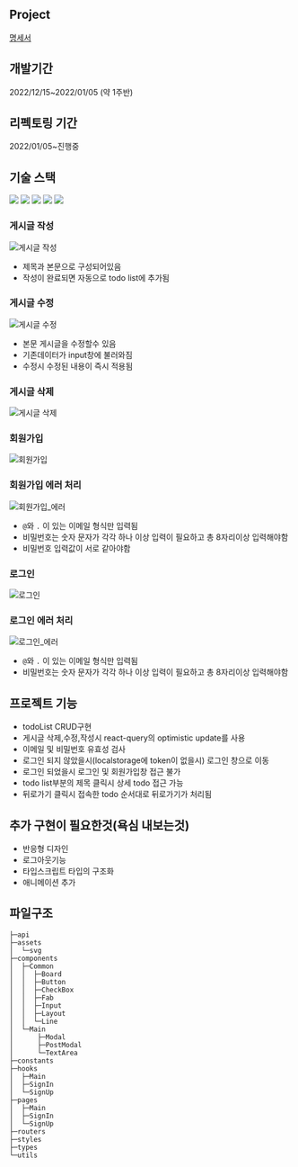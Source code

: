 ## Project

[명세서](https://github.com/starkoora/wanted-pre-onboarding-challenge-fe-1-api)

## 개발기간

2022/12/15~2022/01/05 (약 1주반)

## 리펙토링 기간

2022/01/05~진행중

## 기술 스택
<div>
<img src="https://img.shields.io/badge/react-61DAFB?style=for-the-badge&logo=react&logoColor=black">
<img src="https://img.shields.io/badge/typescript-3178C6?style=for-the-badge&logo=typescript&logoColor=white">
<img src="https://img.shields.io/badge/styled-component-DB7093?style=for-the-badge&logo=styled-component&logoColor=white">
<img src="https://img.shields.io/badge/react-query-FF4154?style=for-the-badge&logo=react-query&logoColor=white">
<img src="https://img.shields.io/badge/eslint-4B32C3?style=for-the-badge&logo=eslint&logoColor=white">
</div>




### 게시글 작성

![게시글 작성](https://user-images.githubusercontent.com/49224104/210787633-38307ba9-576a-4cb1-88d4-1e8012784c5d.gif)

- 제목과 본문으로 구성되어있음
- 작성이 완료되면 자동으로 todo list에 추가됨

### 게시글 수정

![게시글 수정](https://user-images.githubusercontent.com/49224104/210787703-85629c6c-8bf4-4d58-870d-2e8e720a536c.gif)

- 본문 게시글을 수정할수 있음
- 기존데이터가 input창에 불러와짐
- 수정시 수정된 내용이 즉시 적용됨

### 게시글 삭제

![게시글 삭제](https://user-images.githubusercontent.com/49224104/210787728-75b7951c-7c73-4a11-a1da-eca42bd5697a.gif)

### 회원가입

![회원가입](https://user-images.githubusercontent.com/49224104/210787771-f24065a1-7120-4594-b501-9b96c1b3629c.gif)

### 회원가입 에러 처리

![회원가입_에러](https://user-images.githubusercontent.com/49224104/210787853-ade3501a-f051-4163-9f7b-0c44d247a8ba.gif)

- `@`와 `.` 이 있는 이메일 형식만 입력됨
- 비밀번호는 숫자 문자가 각각 하나 이상 입력이 필요하고 총 8자리이상 입력해야함
- 비밀번호 입력값이 서로 같아야함

### 로그인

![로그인](https://user-images.githubusercontent.com/49224104/210787880-87e5bdba-b990-4d06-a666-e48b36f69fb5.gif)

### 로그인 에러 처리

![로그인_에러](https://user-images.githubusercontent.com/49224104/210787900-1eaa2944-a055-4396-99a4-ea141738d6e3.gif)

- `@`와 `.` 이 있는 이메일 형식만 입력됨
- 비밀번호는 숫자 문자가 각각 하나 이상 입력이 필요하고 총 8자리이상 입력해야함

## 프로젝트 기능

- todoList CRUD구현
- 게시글 삭제,수정,작성시 react-query의 optimistic update를 사용
- 이메일 및 비밀번호 유효성 검사
- 로그인 되지 않았을시(localstorage에 token이 없을시) 로그인 창으로 이동
- 로그인 되었을시 로그인 및 회원가입창 접근 불가
- todo list부분의 제목 클릭시 상세 todo 접근 가능
- 뒤로가기 클릭시 접속한 todo 순서대로 뒤로가기가 처리됨

## 추가 구현이 필요한것(욕심 내보는것)

- 반응형 디자인
- 로그아웃기능
- 타입스크립트 타입의 구조화
- 애니메이션 추가

## 파일구조

```tsx
├─api
├─assets
│  └─svg
├─components
│  ├─Common
│  │  ├─Board
│  │  ├─Button
│  │  ├─CheckBox
│  │  ├─Fab
│  │  ├─Input
│  │  ├─Layout
│  │  └─Line
│  └─Main
│      ├─Modal
│      ├─PostModal
│      └─TextArea
├─constants
├─hooks
│  ├─Main
│  ├─SignIn
│  └─SignUp
├─pages
│  ├─Main
│  ├─SignIn
│  └─SignUp
├─routers
├─styles
├─types
└─utils
```
